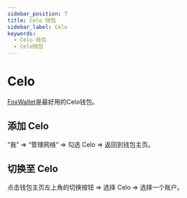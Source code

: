 ```yaml
---
sidebar_position: 7
title: Celo 钱包
sidebar_label: Celo
keywords:
  - Celo 钱包
  - Celo钱包
---
```


# Celo

[FoxWallet](https://foxwallet.com)是最好用的Celo钱包。

## 添加 Celo

“我” => “管理网络” => 勾选 Celo => 返回到钱包主页。

## 切换至 Celo

点击钱包主页左上角的切换按钮 => 选择 Celo => 选择一个账户。